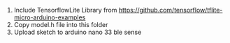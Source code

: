 1. Include TensorflowLite Library from https://github.com/tensorflow/tflite-micro-arduino-examples
2. Copy model.h file into this folder
3. Upload sketch to arduino nano 33 ble sense
